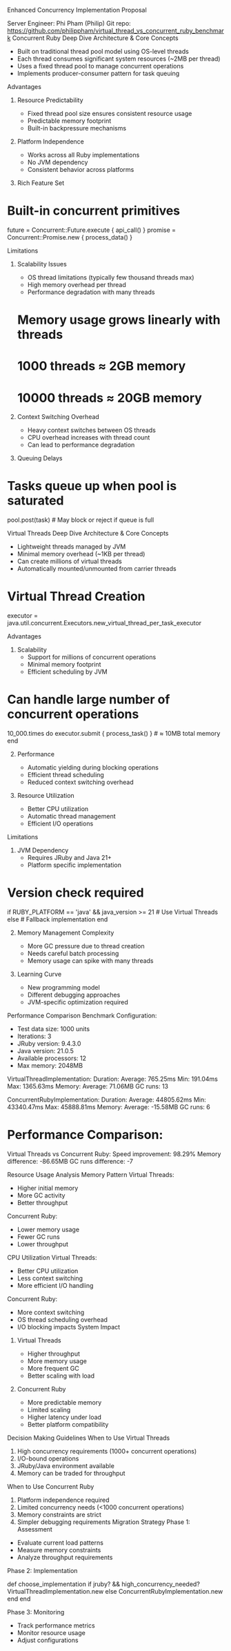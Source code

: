 Enhanced Concurrency Implementation Proposal

Server Engineer: Phi Pham (Philip)
Git repo: https://github.com/philippham/virtual_thread_vs_concurrent_ruby_benchmark
Concurrent Ruby Deep Dive
Architecture & Core Concepts
- Built on traditional thread pool model using OS-level threads
- Each thread consumes significant system resources (~2MB per thread)
- Uses a fixed thread pool to manage concurrent operations
- Implements producer-consumer pattern for task queuing

Advantages
1. Resource Predictability
   - Fixed thread pool size ensures consistent resource usage
   - Predictable memory footprint
   - Built-in backpressure mechanisms

2. Platform Independence
   - Works across all Ruby implementations
   - No JVM dependency
   - Consistent behavior across platforms

3. Rich Feature Set
  
 # Built-in concurrent primitives
   future = Concurrent::Future.execute { api_call() }
   promise = Concurrent::Promise.new { process_data() }

Limitations
1. Scalability Issues
   - OS thread limitations (typically few thousand threads max)
   - High memory overhead per thread
   - Performance degradation with many threads
   # Memory usage grows linearly with threads
   # 1000 threads ≈ 2GB memory
   # 10000 threads ≈ 20GB memory

2. Context Switching Overhead
   - Heavy context switches between OS threads
   - CPU overhead increases with thread count
   - Can lead to performance degradation

3. Queuing Delays

 # Tasks queue up when pool is saturated
   pool.post(task) # May block or reject if queue is full
 
  
Virtual Threads Deep Dive
Architecture & Core Concepts
- Lightweight threads managed by JVM
- Minimal memory overhead (~1KB per thread)
- Can create millions of virtual threads
- Automatically mounted/unmounted from carrier threads

# Virtual Thread Creation
executor = java.util.concurrent.Executors.new_virtual_thread_per_task_executor


Advantages
1. Scalability
   - Support for millions of concurrent operations
   - Minimal memory footprint
   - Efficient scheduling by JVM
   
# Can handle large number of concurrent operations
   10_000.times do
     executor.submit { process_task() }  # ≈ 10MB total memory
   end

2. Performance
   - Automatic yielding during blocking operations
   - Efficient thread scheduling
   - Reduced context switching overhead

3. Resource Utilization
   - Better CPU utilization
   - Automatic thread management
   - Efficient I/O operations

Limitations
1. JVM Dependency
   - Requires JRuby and Java 21+
   - Platform specific implementation
   
# Version check required
   if RUBY_PLATFORM == 'java' && java_version >= 21
     # Use Virtual Threads
   else
     # Fallback implementation
   end

2. Memory Management Complexity
   - More GC pressure due to thread creation
   - Needs careful batch processing
   - Memory usage can spike with many threads

3. Learning Curve
   - New programming model
   - Different debugging approaches
   - JVM-specific optimization required

Performance Comparison
Benchmark Configuration:
- Test data size: 1000 units
- Iterations: 3
- JRuby version: 9.4.3.0
- Java version: 21.0.5
- Available processors: 12
- Max memory: 2048MB

VirtualThreadImplementation:
  Duration:
    Average: 765.25ms
    Min: 191.04ms
    Max: 1365.63ms
  Memory:
    Average: 71.06MB
  GC runs: 13

ConcurrentRubyImplementation:
  Duration:
    Average: 44805.62ms
    Min: 43340.47ms
    Max: 45888.81ms
  Memory:
    Average: -15.58MB
  GC runs: 6

Performance Comparison:
======================
Virtual Threads vs Concurrent Ruby:
  Speed improvement: 98.29%
  Memory difference: -86.65MB
  GC runs difference: -7

Resource Usage Analysis
Memory Pattern
Virtual Threads:
- Higher initial memory
- More GC activity
- Better throughput

Concurrent Ruby:
- Lower memory usage
- Fewer GC runs
- Lower throughput

CPU Utilization
Virtual Threads:
- Better CPU utilization
- Less context switching
- More efficient I/O handling

Concurrent Ruby:
- More context switching
- OS thread scheduling overhead
- I/O blocking impacts
System Impact
1. Virtual Threads
   - Higher throughput
   - More memory usage
   - More frequent GC
   - Better scaling with load

2. Concurrent Ruby
   - More predictable memory
   - Limited scaling
   - Higher latency under load
   - Better platform compatibility

Decision Making Guidelines
When to Use Virtual Threads
1. High concurrency requirements (1000+ concurrent operations)
2. I/O-bound operations
3. JRuby/Java environment available
4. Memory can be traded for throughput

When to Use Concurrent Ruby
1. Platform independence required
2. Limited concurrency needs (<1000 concurrent operations)
3. Memory constraints are strict
4. Simpler debugging requirements
Migration Strategy
Phase 1: Assessment
- Evaluate current load patterns
- Measure memory constraints
- Analyze throughput requirements

Phase 2: Implementation

def choose_implementation
  if jruby? && high_concurrency_needed?
    VirtualThreadImplementation.new
  else
    ConcurrentRubyImplementation.new
  end
end

Phase 3: Monitoring
- Track performance metrics
- Monitor resource usage
- Adjust configurations



